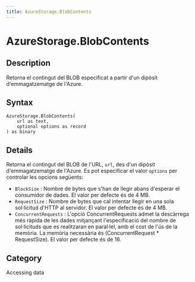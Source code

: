 ```yaml
---
title: AzureStorage.BlobContents
---
```


# AzureStorage.BlobContents


## Description

Retorna el contingut del BLOB especificat a partir d&#39;un dipòsit d&#39;emmagatzematge de l&#39;Azure.


## Syntax

```powerquery
AzureStorage.BlobContents(
    url as text,
    optional options as record
) as binary
```


## Details

Retorna el contingut del BLOB de l'URL, <code>url</code>, des d'un dipòsit d'emmagatzematge de l'Azure. Es pot especificar el valor <code>options</code> per controlar les opcions següents:    <ul><li><code>BlockSize</code> : Nombre de bytes que s&#39;han de llegir abans d&#39;esperar el consumidor de dades. El valor per defecte &#233;s de 4&#160;MB.</li><li><code>RequestSize</code> : Nombre de bytes que cal intentar llegir en una sola sol&#183;licitud d&#39;HTTP al servidor. El valor per defecte &#233;s de 4&#160;MB.</li><li><code>ConcurrentRequests</code> : L&#39;opci&#243; ConcurrentRequests admet la desc&#224;rrega m&#233;s r&#224;pida de les dades mitjan&#231;ant l&#39;especificaci&#243; del nombre de sol&#183;licituds que es realitzaran en paral&#183;lel, amb el cost de l&#39;&#250;s de la mem&#242;ria. La mem&#242;ria necess&#224;ria &#233;s (ConcurrentRequest \* RequestSize). El valor per defecte &#233;s de 16.</li></ul>



## Category
Accessing data
